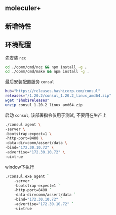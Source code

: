 ## moleculer+

## 新增特性

## 环境配置

先安装 `ncc`

```bash linenums="1"
cd ./comm/cmd/ncc && npm install -g .
cd ./comm/cmd/make && npm install -g .
```

最后安装配置服务 `consul`
```bash linenums="1"
hub="https://releases.hashicorp.com/consul"
releases="/1.20.2/consul_1.20.2_linux_amd64.zip"
wget "$hub$releases"
unzip consul_1.20.2_linux_amd64.zip
```

启动 `consul`, 该部署指令仅用于测试, 不要用在生产上
```bash linenums="1"
./consul agent \
-server \
-bootstrap-expect=1 \
-http-port=8400 \
-data-dir=comm/assert/data \
-bind="172.30.10.72" \
-advertise="172.30.10.72" \
-ui=true
```

window下执行
```bash linenums="1"
./consul.exe agent `
    -server `
    -bootstrap-expect=1 `
    -http-port=8400 `
    -data-dir=comm/assert/data `
    -bind="172.30.10.72" `
    -advertise="172.30.10.72" `
    -ui=true
```